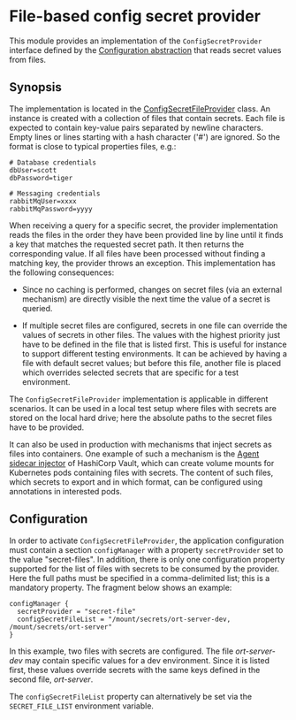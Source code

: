 # File-based config secret provider

This module provides an implementation of the `ConfigSecretProvider` interface defined by the [Configuration abstraction](../README.md) that reads secret values from files.

## Synopsis

The implementation is located in the [ConfigSecretFileProvider](src/main/kotlin/ConfigSecretFileProvider.kt) class.
An instance is created with a collection of files that contain secrets.
Each file is expected to contain key-value pairs separated by newline characters.
Empty lines or lines starting with a hash character ('\#') are ignored.
So the format is close to typical properties files, e.g.:

```
# Database credentials
dbUser=scott
dbPassword=tiger

# Messaging credentials
rabbitMqUser=xxxx
rabbitMqPassword=yyyy
```

When receiving a query for a specific secret, the provider implementation reads the files in the order they have been provided line by line until it finds a key that matches the requested secret path.
It then returns the corresponding value.
If all files have been processed without finding a matching key, the provider throws an exception.
This implementation has the following consequences:

- Since no caching is performed, changes on secret files (via an external mechanism) are directly visible the next time the value of a secret is queried.

- If multiple secret files are configured, secrets in one file can override the values of secrets in other files.
  The values with the highest priority just have to be defined in the file that is listed first.
  This is useful for instance to support different testing environments.
  It can be achieved by having a file with default secret values; but before this file, another file is placed which overrides selected secrets that are specific for a test environment.

The `ConfigSecretFileProvider` implementation is applicable in different scenarios.
It can be used in a local test setup where files with secrets are stored on the local hard drive; here the absolute paths to the secret files have to be provided.

It can also be used in production with mechanisms that inject secrets as files into containers.
One example of such a mechanism is the [Agent sidecar injector](https://developer.hashicorp.com/vault/docs/platform/k8s/injector) of HashiCorp Vault, which can create volume mounts for Kubernetes pods containing files with secrets.
The content of such files, which secrets to export and in which format, can be configured using annotations in interested pods.

## Configuration

In order to activate `ConfigSecretFileProvider`, the application configuration must contain a section `configManager` with a property `secretProvider` set to the value "secret-files".
In addition, there is only one configuration property supported for the list of files with secrets to be consumed by the provider.
Here the full paths must be specified in a comma-delimited list; this is a mandatory property.
The fragment below shows an example:

```
configManager {
  secretProvider = "secret-file"
  configSecretFileList = "/mount/secrets/ort-server-dev, /mount/secrets/ort-server"
}
```

In this example, two files with secrets are configured. The file *ort-server-dev* may contain specific values for a dev environment. Since it is listed first, these values override secrets with the same keys defined in the second file, *ort-server*.

The `configSecretFileList` property can alternatively be set via the `SECRET_FILE_LIST` environment variable.

